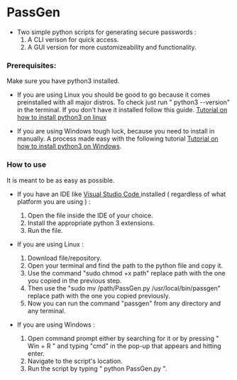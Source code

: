 # PassGen
- Two simple python scripts for generating secure passwords :
	1) A CLI verison for quick access.
	2) A GUI version for more customizeability and functionality.

### Prerequisites:
Make sure you have python3 installed.

- If you are using Linux you should be good to go because it comes preinstalled with all major distros. To check just run " python3 --version" in the terminal. If you don't have it installed follow this guide. [Tutorial on how to install python3 on linux](https://www.geeksforgeeks.org/how-to-install-python-on-linux/)

- If you are using Windows tough luck, because you need to install in manually. A process made easy with the following tutorial [Tutorial on how to install python3 on Windows](https://www.geeksforgeeks.org/how-to-install-python-on-windows/).
### How to use
It is meant to be as easy as possible. 

- If you have an IDE like [Visual Studio Code ](https://code.visualstudio.com/) installed ( regardless of what platform you are using ) :
	1) Open the file inside the IDE of your choice.
	2) Install the appropriate python 3 extensions.
	3) Run the file.

- If you are using Linux :
	1) Download file/repository.
	2) Open your terminal and find the path to the python file and copy it.
	3) Use the command "sudo chmod +x path" replace path with the one you copied in the previous step.
	4) Then use the "sudo mv /path/PassGen.py /usr/local/bin/passgen" replace path with the one you copied previously.
	5) Now you can run the command "passgen" from any directory and any terminal.

- If you are using Windows :
	1) Open command prompt either by searching for it or by pressing " Win + R " and typing "cmd" in the pop-up that appears and hitting enter.
	2) Navigate to the script's location.
	3) Run the script by typing " python PassGen.py ".
